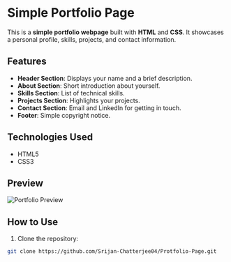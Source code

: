 # Simple Portfolio Page

This is a **simple portfolio webpage** built with **HTML** and **CSS**. It showcases a personal profile, skills, projects, and contact information.

## Features

- **Header Section**: Displays your name and a brief description.  
- **About Section**: Short introduction about yourself.  
- **Skills Section**: List of technical skills.  
- **Projects Section**: Highlights your projects.  
- **Contact Section**: Email and LinkedIn for getting in touch.  
- **Footer**: Simple copyright notice.  

## Technologies Used

- HTML5  
- CSS3  

## Preview

![Portfolio Preview](screenshot.png) <!-- Optional: Add screenshot of your portfolio -->

## How to Use

1. Clone the repository:

```bash
git clone https://github.com/Srijan-Chatterjee04/Protfolio-Page.git
